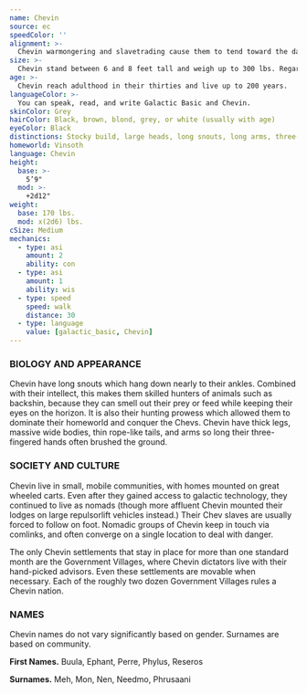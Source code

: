 ```yaml
---
name: Chevin
source: ec
speedColor: ''
alignment: >-
  Chevin warmongering and slavetrading cause them to tend toward the dark side, though there are exceptions.
size: >-
  Chevin stand between 6 and 8 feet tall and weigh up to 300 lbs. Regardless of your position in that range, your size is Medium.
age: >-
  Chevin reach adulthood in their thirties and live up to 200 years.
languageColor: >-
  You can speak, read, and write Galactic Basic and Chevin. 
skinColor: Grey
hairColor: Black, brown, blond, grey, or white (usually with age)
eyeColor: Black
distinctions: Stocky build, large heads, long snouts, long arms, three-fingered hands, four-toed feet
homeworld: Vinsoth
language: Chevin
height:
  base: >-
    5’9"
  mod: >-
    +2d12"
weight:
  base: 170 lbs.
  mod: x(2d6) lbs.
cSize: Medium
mechanics:
  - type: asi
    amount: 2
    ability: con
  - type: asi
    amount: 1
    ability: wis
  - type: speed
    speed: walk
    distance: 30
  - type: language
    value: [galactic_basic, Chevin]
---
```

### BIOLOGY AND APPEARANCE
Chevin have long snouts which hang down nearly to their ankles. Combined with their intellect, this makes them skilled hunters of animals such as backshin, because they can smell out their prey or feed while keeping their eyes on the horizon. It is also their hunting prowess which allowed them to dominate their homeworld and conquer the Chevs. Chevin have thick legs, massive wide bodies, thin rope-like tails, and arms so long their three-fingered hands often brushed the ground.

### SOCIETY AND CULTURE
Chevin live in small, mobile communities, with homes mounted on great wheeled carts. Even after they gained access to galactic technology, they continued to live as nomads (though more affluent Chevin mounted their lodges on large repulsorlift vehicles instead.) Their Chev slaves are usually forced to follow on foot. Nomadic groups of Chevin keep in touch via comlinks, and often converge on a single location to deal with danger.

The only Chevin settlements that stay in place for more than one standard month are the Government Villages, where Chevin dictators live with their hand-picked advisors. Even these settlements are movable when necessary. Each of the roughly two dozen Government Villages rules a Chevin nation.

### NAMES
Chevin names do not vary significantly based on gender. Surnames are based on community.

__First Names.__ Buula, Ephant, Perre, Phylus, Reseros

__Surnames.__ Meh, Mon, Nen, Needmo, Phrusaani



    